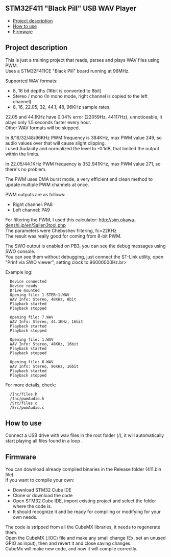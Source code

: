 ## STM32F411 "Black Pill" USB WAV Player

<!-- MarkdownTOC -->

* [Project description](#description)
* [How to use](#use)
* [Firmware](#firmware)

<!-- /MarkdownTOC -->

<a id="description"></a>
## Project description<br>

This is just a training project that reads, parses and plays WAV files using PWM.<br>
Uses a STM32F411CE "Black Pill" board running at 96MHz.<br>

Supported WAV formats:
- 8, 16 bit depths (16bit is converted to 8bit)<br>
- Stereo / mono (In mono mode, right channel is copied to the left channel).<br>
- 8, 16, 22.05, 32, 44.1, 48, 96KHz sample rates.<br>

22.05 and 44.1KHz have 0.04% error (22059Hz, 44117Hz), unnoticeable, it plays only 1.5 seconds faster every hour.<br>
Other WAV formats will be skipped.<br>

In 8/16/32/48/96KHz PWM frequency is 384KHz, max PWM value 249, so audio values over that will cause slight clipping.<br>
I used Audacity and normalized the level to -0.1dB, that limited the output within the limits.<br>

In 22.05/44.1KHz PWM frequency is 352.941KHz, max PWM value 271, so there's no problem.<br>


The PWM uses DMA burst mode, a very efficient and clean method to update multiple PWM channels at once.<br>

PWM outputs are as follows:<br>
- Right channel: PA8<br>
- Left channel: PA9<br>


For filtering the PWM, I used this calculator: http://sim.okawa-denshi.jp/en/Sallen3tool.php<br>
The parameters were Chebyshev filtering, fc=22KHz<br>
The result was really good for coming from 8-bit PWM.<br>

The SWO output is enabled on PB3, you can see the debug messages using SWO console.<br>
You can see them without debugging, just connect the ST-Link utility, open "Prinf via SWO viewer", setting clock to 96000000Hz.br>


Example log:

      Device connected
      Device ready
      Drive mounted
      Opening file: 1-STER~1.WAV
      WAV Info: Stereo, 48KHz, 8bit
      Playback started
      Playback stopped

      Opening file: 7.WAV
      WAV Info: Stereo, 44.1KHz, 16bit
      Playback started
      Playback stopped

      Opening file: 1.WAV
      WAV Info: Stereo, 48KHz, 16bit
      Playback started
      Playback stopped

      Opening file: 6.WAV
      WAV Info: Stereo, 96KHz, 16bit
      Playback started
      Playback stopped

For more details, check:

      /Inc/files.h
      /Inc/pwmAudio.h
      /Src/files.c
      /Src/pwmAudio.c
  
<a id="use"></a>
## How to use

Connect a USB drive with wav files in the root folder (/), it will automatically start playing all files found in a loop .<br>

<a id="firmware"></a>
## Firmware

You can download already compiled binaries in the Release folder (411.bin file)<br>
If you want to compile your own:
- Download STM32 Cube IDE
- Clone or download the code
- Open STM32 Cube IDE, import existing project and select the folder where the code is.<br>
- It should recognize it and be ready for compiling or modifying for your own needs.<br>  

 The code is stripped from all the CubeMX libraries, it needs to regenerate them.<br>
 Open the CubeMX (.IOC) file and make any small change (Ex. set an unused GPIO as input), then and revert it and close saving changes.<br>
 CubeMx will make new code, and now it will compile correctly.<br>
